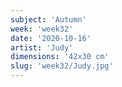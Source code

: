 ```yaml
---
subject: 'Autumn'
week: 'week32'
date: '2020-10-16'
artist: 'Judy'
dimensions: '42x30 cm'
slug: 'week32/Judy.jpg'
---
```

